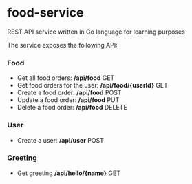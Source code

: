 # food-service

REST API service written in Go language for learning purposes

The service exposes the following API:
### Food
* Get all food orders: **/api/food** GET
* Get food orders for the user: **/api/food/{userId}** GET
* Create a food order: **/api/food** POST
* Update a food order: **/api/food** PUT
* Delete a food order: **/api/food** DELETE

### User
* Create a user: **/api/user** POST

### Greeting
* Get greeting **/api/hello/{name}** GET

